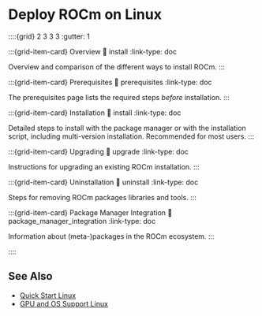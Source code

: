 # Deploy ROCm on Linux

::::{grid} 2 3 3 3
:gutter: 1

:::{grid-item-card} Overview
:link: install
:link-type: doc

Overview and comparison of the different ways to install ROCm.
:::

:::{grid-item-card} Prerequisites
:link: prerequisites
:link-type: doc

The prerequisites page lists the required steps *before* installation.
:::

:::{grid-item-card} Installation
:link: install
:link-type: doc

Detailed steps to install with the package manager or with the installation
script, including multi-version installation. Recommended for most users.
:::

:::{grid-item-card} Upgrading
:link: upgrade
:link-type: doc

Instructions for upgrading an existing ROCm installation.
:::

:::{grid-item-card} Uninstallation
:link: uninstall
:link-type: doc

Steps for removing ROCm packages libraries and tools.
:::

:::{grid-item-card} Package Manager Integration
:link: package_manager_integration
:link-type: doc

Information about (meta-)packages in the ROCm ecosystem.
:::

::::

## See Also

 * [Quick Start Linux](quick_start)
 * [GPU and OS Support Linux](../../gpu_os_support.md)